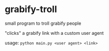 # grabify-troll
small program to troll grabify people

"clicks" a grabify link with a custom user agent

usage: `python main.py <user agent> <link>`
